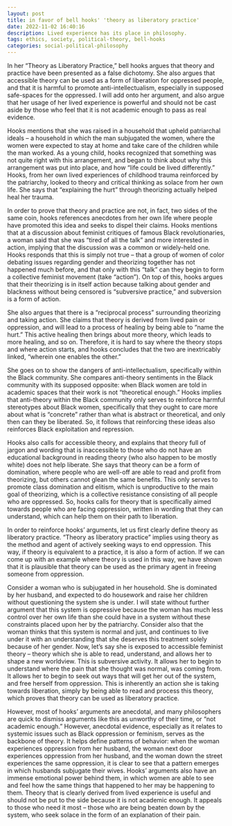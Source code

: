 ```yaml
---
layout: post
title: in favor of bell hooks' 'theory as liberatory practice'
date: 2022-11-02 16:40:16
description: Lived experience has its place in philosophy.  
tags: ethics, society, political-theory, bell-hooks
categories: social-political-philosophy
---
```


In her “Theory as Liberatory Practice,” bell hooks argues that theory and practice have been presented as a false dichotomy. She also argues that accessible theory can be used as a form of liberation for oppressed people, and that it is harmful to promote anti-intellectualism, especially in supposed safe-spaces for the oppressed. I will add onto her argument, and also argue that her usage of her lived experience is powerful and should not be cast aside by those who feel that it is not academic enough to pass as real evidence.

Hooks mentions that she was raised in a household that upheld patriarchal ideals – a household in which the man subjugated the women, where the women were expected to stay at home and take care of the children while the man worked. As a young child, hooks recognized that something was not quite right with this arrangement, and began to think about why this arrangement was put into place, and how “life could be lived differently.” Hooks, from her own lived experiences of childhood trauma reinforced by the patriarchy, looked to theory and critical thinking as solace from her own life. She says that “explaining the hurt” through theorizing actually helped heal her trauma. 

In order to prove that theory and practice are not, in fact, two sides of the same coin, hooks references anecdotes from her own life where people have promoted this idea and seeks to dispel their claims. Hooks mentions that at a discussion about feminist critiques of famous Black revolutionaries, a woman said that she was “tired of all the talk” and more interested in action, implying that the discussion was a common or widely-held one. Hooks responds that this is simply not true – that a group of women of color debating issues regarding gender and theorizing together has not happened much before, and that only with this “talk” can they begin to form a collective feminist movement (take “action”). On top of this, hooks argues that their theorizing is in itself action because talking about gender and blackness without being censored is “subversive practice,” and subversion is a form of action. 

She also argues that there is a “reciprocal process” surrounding theorizing and taking action. She claims that theory is derived from lived pain or oppression, and will lead to a process of healing by being able to “name the hurt.” This active healing then brings about more theory, which leads to more healing, and so on. Therefore, it is hard to say where the theory stops and where action starts, and hooks concludes that the two are inextricably linked, “wherein one enables the other.” 

She goes on to show the dangers of anti-intellectualism, specifically within the Black community. She compares anti-theory sentiments in the Black community with its supposed opposite: when Black women are told in academic spaces that their work is not “theoretical enough.” Hooks implies that anti-theory within the Black community only serves to reinforce harmful stereotypes about Black women, specifically that they ought to care more about what is “concrete” rather than what is abstract or theoretical, and only then can they be liberated. So, it follows that reinforcing these ideas also reinforces Black exploitation and repression. 

Hooks also calls for accessible theory, and explains that theory full of jargon and wording that is inaccessible to those who do not have an educational background in reading theory (who also happen to be mostly white) does not help liberate. She says that theory can be a form of domination, where people who are well-off are able to read and profit from theorizing, but others cannot glean the same benefits. This only serves to promote class domination and elitism, which is unproductive to the main goal of theorizing, which is a collective resistance consisting of all people who are oppressed. So, hooks calls for theory that is specifically aimed towards people who are facing oppression, written in wording that they can understand, which can help them on their path to liberation.

In order to reinforce hooks’ arguments, let us first clearly define theory as liberatory practice. “Theory as liberatory practice” implies using theory as the method and agent of actively seeking ways to end oppression. This way, if theory is equivalent to a practice, it is also a form of action. If we can come up with an example where theory is used in this way, we have shown that it is plausible that theory can be used as the primary agent in freeing someone from oppression.

Consider a woman who is subjugated in her household. She is dominated by her husband, and expected to do housework and raise her children without questioning the system she is under. I will state without further argument that this system is oppressive because the woman has much less control over her own life than she could have in a system without these constraints placed upon her by the patriarchy. Consider also that the woman thinks that this system is normal and just, and continues to live under it with an understanding that she deserves this treatment solely because of her gender. Now, let’s say she is exposed to accessible feminist theory – theory which she is able to read, understand, and allows her to shape a new worldview. This is subversive activity. It allows her to begin to understand where the pain that she thought was normal, was coming from. It allows her to begin to seek out ways that will get her out of the system, and free herself from oppression. This is inherently an action she is taking towards liberation, simply by being able to read and process this theory, which proves that theory can be used as liberatory practice.

However, most of hooks’ arguments are anecdotal, and many philosophers are quick to dismiss arguments like this as unworthy of their time, or “not academic enough.” However, anecdotal evidence, especially as it relates to systemic issues such as Black oppression or feminism, serves as the backbone of theory. It helps define patterns of behavior: when the woman experiences oppression from her husband, the woman next door experiences oppression from her husband, and the woman down the street experiences the same oppression, it is clear to see that a pattern emerges in which husbands subjugate their wives. Hooks’ arguments also have an immense emotional power behind them, in which women are able to see and feel how the same things that happened to her may be happening to them. Theory that is clearly derived from lived experience is useful and should not be put to the side because it is not academic enough. It appeals to those who need it most – those who are being beaten down by the system, who seek solace in the form of an explanation of their pain. 
